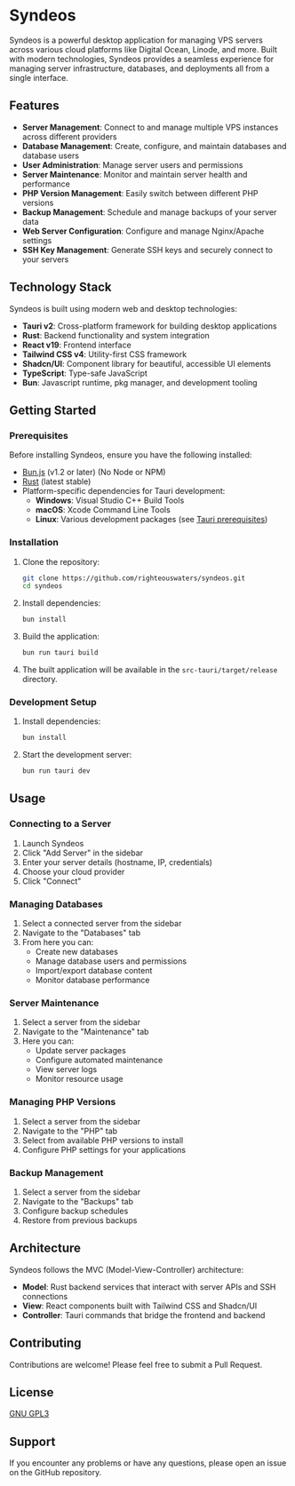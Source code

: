 # Syndeos

Syndeos is a powerful desktop application for managing VPS servers across various cloud platforms like Digital Ocean, Linode, and more. Built with modern technologies, Syndeos provides a seamless experience for managing server infrastructure, databases, and deployments all from a single interface.

## Features

- **Server Management**: Connect to and manage multiple VPS instances across different providers
- **Database Management**: Create, configure, and maintain databases and database users
- **User Administration**: Manage server users and permissions
- **Server Maintenance**: Monitor and maintain server health and performance
- **PHP Version Management**: Easily switch between different PHP versions
- **Backup Management**: Schedule and manage backups of your server data
- **Web Server Configuration**: Configure and manage Nginx/Apache settings
- **SSH Key Management**: Generate SSH keys and securely connect to your servers

## Technology Stack

Syndeos is built using modern web and desktop technologies:

- **Tauri v2**: Cross-platform framework for building desktop applications
- **Rust**: Backend functionality and system integration
- **React v19**: Frontend interface
- **Tailwind CSS v4**: Utility-first CSS framework
- **Shadcn/UI**: Component library for beautiful, accessible UI elements
- **TypeScript**: Type-safe JavaScript
- **Bun**: Javascript runtime, pkg manager, and development tooling

## Getting Started

### Prerequisites

Before installing Syndeos, ensure you have the following installed:

- [Bun.js](https://bun.sh/) (v1.2 or later) (No Node or NPM)
- [Rust](https://www.rust-lang.org/tools/install) (latest stable)
- Platform-specific dependencies for Tauri development:
  - **Windows**: Visual Studio C++ Build Tools
  - **macOS**: Xcode Command Line Tools
  - **Linux**: Various development packages (see [Tauri prerequisites](https://tauri.app/v1/guides/getting-started/prerequisites))

### Installation

1. Clone the repository:
   ```bash
   git clone https://github.com/righteouswaters/syndeos.git
   cd syndeos
   ```

2. Install dependencies:
   ```bash
   bun install
   ```

3. Build the application:
   ```bash
   bun run tauri build
   ```

4. The built application will be available in the `src-tauri/target/release` directory.

### Development Setup

1. Install dependencies:
   ```bash
   bun install
   ```

2. Start the development server:
   ```bash
   bun run tauri dev
   ```

## Usage

### Connecting to a Server

1. Launch Syndeos
2. Click "Add Server" in the sidebar
3. Enter your server details (hostname, IP, credentials)
4. Choose your cloud provider
5. Click "Connect"

### Managing Databases
1. Select a connected server from the sidebar
2. Navigate to the "Databases" tab
3. From here you can:
   - Create new databases
   - Manage database users and permissions
   - Import/export database content
   - Monitor database performance

### Server Maintenance

1. Select a server from the sidebar
2. Navigate to the "Maintenance" tab
3. Here you can:
   - Update server packages
   - Configure automated maintenance
   - View server logs
   - Monitor resource usage

### Managing PHP Versions

1. Select a server from the sidebar
2. Navigate to the "PHP" tab
3. Select from available PHP versions to install
4. Configure PHP settings for your applications

### Backup Management

1. Select a server from the sidebar
2. Navigate to the "Backups" tab
3. Configure backup schedules
4. Restore from previous backups

## Architecture

Syndeos follows the MVC (Model-View-Controller) architecture:

- **Model**: Rust backend services that interact with server APIs and SSH connections
- **View**: React components built with Tailwind CSS and Shadcn/UI
- **Controller**: Tauri commands that bridge the frontend and backend

## Contributing

Contributions are welcome! Please feel free to submit a Pull Request.

## License

[GNU GPL3](https://www.gnu.org/licenses/gpl-3.0.en.html)

## Support

If you encounter any problems or have any questions, please open an issue on the GitHub repository.
